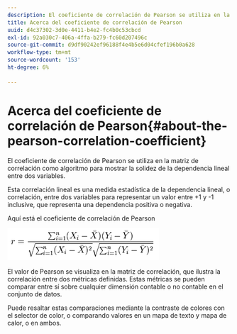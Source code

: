 ```yaml
---
description: El coeficiente de correlación de Pearson se utiliza en la matriz de correlación como algoritmo para mostrar la solidez de la dependencia lineal entre dos variables.
title: Acerca del coeficiente de correlación de Pearson
uuid: d4c37302-3d0e-4411-b4e2-fc4b0c53cbcd
exl-id: 92a030c7-406a-4ffa-b279-fc60d207496c
source-git-commit: d9df90242ef96188f4e4b5e6d04cfef196b0a628
workflow-type: tm+mt
source-wordcount: '153'
ht-degree: 6%

---
```


# Acerca del coeficiente de correlación de Pearson{#about-the-pearson-correlation-coefficient}

El coeficiente de correlación de Pearson se utiliza en la matriz de correlación como algoritmo para mostrar la solidez de la dependencia lineal entre dos variables.

Esta correlación lineal es una medida estadística de la dependencia lineal, o correlación, entre dos variables para representar un valor entre +1 y -1 inclusive, que representa una dependencia positiva o negativa.

Aquí está el coeficiente de correlación de Pearson

![](assets/correlation_matrix_pearson_equation.png)

El valor de Pearson se visualiza en la matriz de correlación, que ilustra la correlación entre dos métricas definidas. Estas métricas se pueden comparar entre sí sobre cualquier dimensión contable o no contable en el conjunto de datos.

Puede resaltar estas comparaciones mediante la contraste de colores con el selector de color, o comparando valores en un mapa de texto y mapa de calor, o en ambos.
